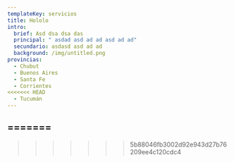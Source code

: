 ```yaml
---
templateKey: servicios
title: Hololo
intro:
  brief: Asd dsa dsa das
  principal: " asdad asd ad ad asd ad ad"
  secundario: asdasd asd ad ad
  background: /img/untitled.png
provincias:
  - Chubut
  - Buenos Aires
  - Santa Fe
  - Corrientes
<<<<<<< HEAD
  - Tucumán
---
```

=======
---
>>>>>>> 5b88046fb3002d92e943d27b76209ee4c120cdc4
